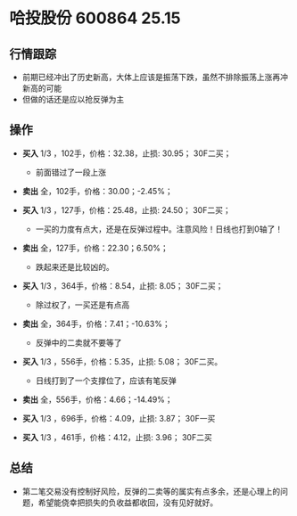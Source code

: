 # 哈投股份 600864 25.15

## 行情跟踪
  - 前期已经冲出了历史新高，大体上应该是振荡下跌，虽然不排除振荡上涨再冲新高的可能
  - 但做的话还是应以抢反弹为主
## 操作
  - **买入** 1/3 ，102手，价格：32.38，止损: 30.95； 30F二买；
    - 前面错过了一段上涨
  - **卖出** 全，102手，价格：30.00；-2.45%；

  - **买入** 1/3 ，127手，价格：25.48，止损: 24.50； 30F二买；
    - 一买的力度有点大，还是在反弹过程中。注意风险！日线也打到0轴了！
  - **卖出** 全，127手，价格：22.30；6.50%；
    - 跌起来还是比较凶的。

  - **买入** 1/3 ，364手，价格：8.54，止损: 8.05； 30F二买；
    - 除过权了，一买还是有点高
  - **卖出** 全，364手，价格：7.41；-10.63%；
    - 反弹中的二卖就不要等了

  - **买入** 1/3 ，556手，价格：5.35，止损: 5.08； 30F二买。
    - 日线打到了一个支撑位了，应该有笔反弹
  - **卖出** 全，556手，价格：4.66；-14.49%；

  - **买入** 1/3 ，696手，价格：4.09，止损: 3.87； 30F一买
  - **买入** 1/3 ，461手，价格：4.12，止损: 3.96； 30F二买

## 总结
  - 第二笔交易没有控制好风险，反弹的二卖等的属实有点多余，还是心理上的问题，希望能侥幸把损失的负收益都收回，没有见好就好。